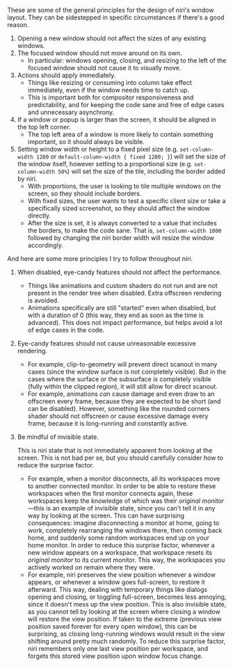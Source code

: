 These are some of the general principles for the design of niri's window layout.
They can be sidestepped in specific circumstances if there's a good reason.

1.  Opening a new window should not affect the sizes of any existing windows.
2.  The focused window should not move around on its own.
    *   In particular: windows opening, closing, and resizing to the left of the focused window should not cause it to visually move.
3.  Actions should apply immediately.
    *   Things like resizing or consuming into column take effect immediately, even if the window needs time to catch up.
    *   This is important both for compositor responsiveness and predictability, and for keeping the code sane and free of edge cases and unnecessary asynchrony.
4.  If a window or popup is larger than the screen, it should be aligned in the top left corner.
    *   The top left area of a window is more likely to contain something important, so it should always be visible.
5.  Setting window width or height to a fixed pixel size (e.g. `set-column-width 1280` or `default-column-width { fixed 1280; }`) will set the size of the window itself, however setting to a proportional size (e.g. `set-column-width 50%`) will set the size of the tile, including the border added by niri.
    *   With proportions, the user is looking to tile multiple windows on the screen, so they should include borders.
    *   With fixed sizes, the user wants to test a specific client size or take a specifically sized screenshot, so they should affect the window directly.
    *   After the size is set, it is always converted to a value that includes the borders, to make the code sane. That is, `set-column-width 1000` followed by changing the niri border width will resize the window accordingly.

And here are some more principles I try to follow throughout niri.

1.  When disabled, eye-candy features should not affect the performance.
    *   Things like animations and custom shaders do not run and are not present in the render tree when disabled. Extra offscreen rendering is avoided.
    *   Animations specifically are still "started" even when disabled, but with a duration of 0 (this way, they end as soon as the time is advanced). This does not impact performance, but helps avoid a lot of edge cases in the code.
2.  Eye-candy features should not cause unreasonable excessive rendering.
    *   For example, clip-to-geometry will prevent direct scanout in many cases (since the window surface is not completely visible). But in the cases where the surface or the subsurface *is* completely visible (fully within the clipped region), it will still allow for direct scanout.
    *   For example, animations *can* cause damage and even draw to an offscreen every frame, because they are expected to be short (and can be disabled). However, something like the rounded corners shader should not offscreen or cause excessive damage every frame, because it is long-running and constantly active.
3.  Be mindful of invisible state.

    This is niri state that is not immediately apparent from looking at the screen. This is not bad per se, but you should carefully consider how to reduce the surprise factor.

    *   For example, when a monitor disconnects, all its workspaces move to another connected monitor. In order to be able to restore these workspaces when the first monitor connects again, these workspaces keep the knowledge of which was their *original monitor*—this is an example of invisible state, since you can't tell it in any way by looking at the screen. This can have surprising consequences: imagine disconnecting a monitor at home, going to work, completely rearranging the windows there, then coming back home, and suddenly some random workspaces end up on your home monitor. In order to reduce this surprise factor, whenever a new window appears on a workspace, that workspace resets its *original monitor* to its current monitor. This way, the workspaces you actively worked on remain where they were.
    *   For example, niri preserves the view position whenever a window appears, or whenever a window goes full-screen, to restore it afterward. This way, dealing with temporary things like dialogs opening and closing, or toggling full-screen, becomes less annoying, since it doesn't mess up the view position. This is also invisible state, as you cannot tell by looking at the screen where closing a window will restore the view position. If taken to the extreme (previous view position saved forever for every open window), this can be surprising, as closing long-running windows would result in the view shifting around pretty much randomly. To reduce this surprise factor, niri remembers only one last view position per workspace, and forgets this stored view position upon window focus change.
